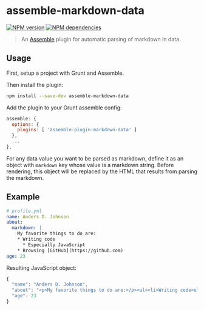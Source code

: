# assemble-markdown-data

[![NPM version](https://badge.fury.io/js/assemble-markdown-data.png)](http://badge.fury.io/js/assemble-markdown-data)
[![NPM dependencies](https://david-dm.org/AndersDJohnson/assemble-markdown-data.png)](https://david-dm.org/AndersDJohnson/assemble-markdown-data)

> An [Assemble](http://assemble.io) plugin for automatic parsing of markdown in data.

## Usage

First, setup a project with Grunt and Assemble.

Then install the plugin: 

```sh
npm install --save-dev assemble-markdown-data
```

Add the plugin to your Grunt assemble config:

```js
assemble: {
  options: {
    plugins: [ 'assemble-plugin-markdown-data' ]
  },
  ...
},
```

For any data value you want to be parsed as markdown,
define it as an object with `markdown` key whose value is a markdown string.
Before rendering, this object will be replaced by the HTML that results from parsing the markdown.

## Example

```yml
# profile.yml
name: Anders D. Johnson
about:
  markdown: |
    My favorite things to do are:
    * Writing code
      * Especially JavaScript
    * Browsing [GitHub](https://github.com)
age: 23
```

Resulting JavaScript object:

```js
{
  "name": "Anders D. Johnson",
  "about": "<p>My favorite things to do are:</p><ul><li>Writing code<ul><li>Especially JavaScript</li></ul></li><li>Browsing <a href=\"https://github.com\">GitHub</a></li></ul>",
  "age": 23
}
```
